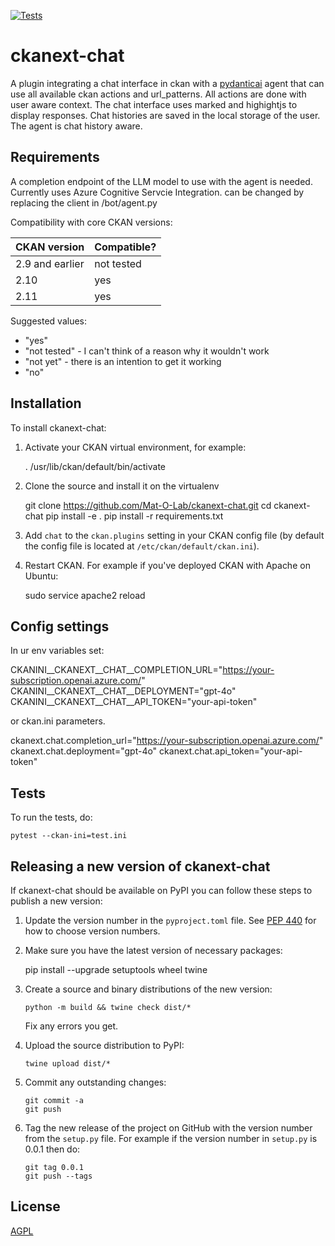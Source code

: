 [![Tests](https://github.com/Mat-O-Lab/ckanext-chat/actions/workflows/test.yml/badge.svg)](https://github.com/Mat-O-Lab/ckanext-chat/actions/workflows/test.yml)

# ckanext-chat

A plugin integrating a chat interface in ckan with a [pydanticai](https://ai.pydantic.dev/) agent that can use all available ckan actions and url_patterns. All actions are done with user aware context. The chat interface uses marked and highightjs to display responses. Chat histories are saved in the local storage of the user. The agent is chat history aware. 

## Requirements

A completion endpoint of the LLM model to use with the agent is needed. Currently uses Azure Cognitive Servcie Integration.
can be changed by replacing the client in /bot/agent.py

Compatibility with core CKAN versions:

| CKAN version    | Compatible?   |
| --------------- | ------------- |
| 2.9 and earlier | not tested    |
| 2.10             | yes    |
| 2.11             | yes    |

Suggested values:

* "yes"
* "not tested" - I can't think of a reason why it wouldn't work
* "not yet" - there is an intention to get it working
* "no"


## Installation

To install ckanext-chat:

1. Activate your CKAN virtual environment, for example:

     . /usr/lib/ckan/default/bin/activate

2. Clone the source and install it on the virtualenv

    git clone https://github.com/Mat-O-Lab/ckanext-chat.git
    cd ckanext-chat
    pip install -e .
	pip install -r requirements.txt

3. Add `chat` to the `ckan.plugins` setting in your CKAN
   config file (by default the config file is located at
   `/etc/ckan/default/ckan.ini`).

4. Restart CKAN. For example if you've deployed CKAN with Apache on Ubuntu:

     sudo service apache2 reload


## Config settings

In ur env variables set:

CKANINI__CKANEXT__CHAT__COMPLETION_URL="https://your-subscription.openai.azure.com/"
CKANINI__CKANEXT__CHAT__DEPLOYMENT="gpt-4o"
CKANINI__CKANEXT__CHAT__API_TOKEN="your-api-token"

or ckan.ini parameters.

ckanext.chat.completion_url="https://your-subscription.openai.azure.com/"
ckanext.chat.deployment="gpt-4o"
ckanext.chat.api_token="your-api-token"


## Tests

To run the tests, do:

    pytest --ckan-ini=test.ini


## Releasing a new version of ckanext-chat

If ckanext-chat should be available on PyPI you can follow these steps to publish a new version:

1. Update the version number in the `pyproject.toml` file. See [PEP 440](http://legacy.python.org/dev/peps/pep-0440/#public-version-identifiers) for how to choose version numbers.

2. Make sure you have the latest version of necessary packages:

    pip install --upgrade setuptools wheel twine

3. Create a source and binary distributions of the new version:

       python -m build && twine check dist/*

   Fix any errors you get.

4. Upload the source distribution to PyPI:

       twine upload dist/*

5. Commit any outstanding changes:

       git commit -a
       git push

6. Tag the new release of the project on GitHub with the version number from
   the `setup.py` file. For example if the version number in `setup.py` is
   0.0.1 then do:

       git tag 0.0.1
       git push --tags

## License

[AGPL](https://www.gnu.org/licenses/agpl-3.0.en.html)
